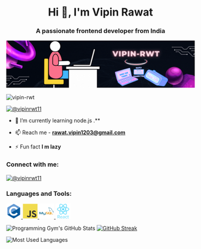  <h1 align="center">Hi 👋, I'm Vipin Rawat</h1>
<h3 align="center">A passionate frontend developer from India</h3>

 
 ![github_cover_banner](https://github.com/vipin-rwt/vipin-rwt/blob/main/VIPIN-RWT.gif)
 
 
<p align="left"> <img src="https://komarev.com/ghpvc/?username=vipin-rwt&label=Profile%20views&color=0e75b6&style=flat" alt="vipin-rwt" /> </p>

<p align="left"> <a href="https://twitter.com/@vipinrwt11" target="blank"><img src="https://img.shields.io/twitter/follow/@vipinrwt11?logo=twitter&style=for-the-badge" alt="@vipinrwt11" /></a> </p>

- 🌱 I’m currently learning  node.js .**

- 📫 Reach me - **rawat.vipin1203@gmail.com**  

- ⚡ Fun fact **I m lazy**

<h3 align="left">Connect with me:</h3>
<p align="left">
<a href="https://twitter.com/@vipinrwt11" target="blank"><img align="center" src="https://raw.githubusercontent.com/rahuldkjain/github-profile-readme-generator/master/src/images/icons/Social/twitter.svg" alt="@vipinrwt11" height="30" width="40" /></a>
</p>

<h3 align="left">Languages and Tools:</h3>
<p align="left"> <a href="https://www.cprogramming.com/" target="_blank" rel="noreferrer"> <img src="https://raw.githubusercontent.com/devicons/devicon/master/icons/c/c-original.svg" alt="c" width="40" height="40"/> </a> <a href="https://developer.mozilla.org/en-US/docs/Web/JavaScript" target="_blank" rel="noreferrer"> <img src="https://raw.githubusercontent.com/devicons/devicon/master/icons/javascript/javascript-original.svg" alt="javascript" width="40" height="40"/> </a> <a href="https://www.mysql.com/" target="_blank" rel="noreferrer"> <img src="https://raw.githubusercontent.com/devicons/devicon/master/icons/mysql/mysql-original-wordmark.svg" alt="mysql" width="40" height="40"/> </a> <a href="https://reactjs.org/" target="_blank" rel="noreferrer"> <img src="https://raw.githubusercontent.com/devicons/devicon/master/icons/react/react-original-wordmark.svg" alt="react" width="40" height="40"/> </a> </p>

![Programming Gym's GitHub Stats](https://github-readme-stats.vercel.app/api?username=vipin-rwt&hide=stars&count_private=true&show_icons=true&theme=jolly&border_radius=20)
[![GitHub Streak](https://streak-stats.demolab.com/?user=vipin-rwt&theme=holi-theme)](https://git.io/streak-stats)

![Most Used Languages](https://github-readme-stats.vercel.app/api/top-langs/?username=vipin-rwt&layout=compact&show_icons=true&theme=jolly&border_radius=20)
</div>


